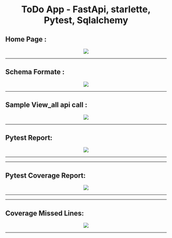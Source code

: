 <div align="center">

<h1>ToDo App - FastApi, starlette, Pytest, Sqlalchemy</h1>


<h2 align="left">Home Page : </h2>

<img src="https://github.com/SelvaKumar1995sri/zoo_registry/blob/f35e6b54829120b3ef74f6b95852044acadb492d/output/00_swagger_home.png" > 

<hr>
<h2 align="left">Schema Formate : </h2>

<img src="https://github.com/SelvaKumar1995sri/zoo_registry/blob/main/output/02_schema.png" > 
 <hr>
 <h2 align="left">Sample View_all api call : </h2>

<img src="https://github.com/SelvaKumar1995sri/zoo_registry/blob/main/output/01_view_all.png" > 
 <hr>
  <h2 align="left">Pytest Report: </h2>

<img src="https://github.com/SelvaKumar1995sri/zoo_registry/blob/main/output/05_pytest.png" > 
 <hr>
  <hr>
  <h2 align="left">Pytest Coverage Report: </h2>

<img src="https://github.com/SelvaKumar1995sri/zoo_registry/blob/main/output/03_coverage.png" > 
 <hr>
  <hr>
  <h2 align="left">Coverage Missed Lines: </h2>

<img src="https://github.com/SelvaKumar1995sri/zoo_registry/blob/main/output/04_cov_missed_line.png" > 
 <hr>

</div>
